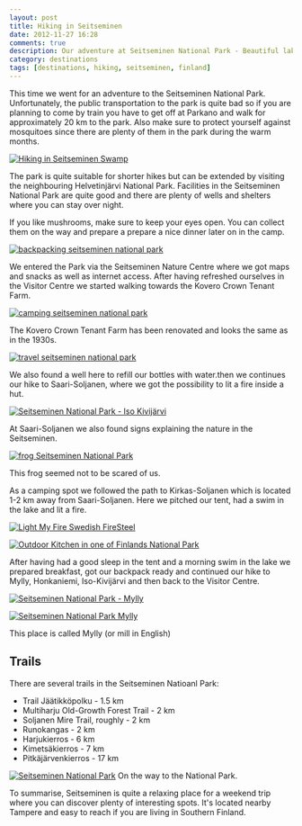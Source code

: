 ```yaml
---
layout: post
title: Hiking in Seitseminen
date: 2012-11-27 16:28
comments: true
description: Our adventure at Seitseminen National Park - Beautiful lakes and hiking trails
category: destinations
tags: [destinations, hiking, seitseminen, finland]
---
```

This time we went for an adventure to the Seitseminen National Park. Unfortunately, the public transportation to the park is quite bad so if you are planning to come by train you have to get off at Parkano and walk for approximately 20 km to the park. Also make sure to protect yourself against mosquitoes since there are plenty of them in the park during the warm months.

[![Hiking in Seitseminen Swamp][image-1]][1]
<!--more-->

The park is quite suitable for shorter hikes but can be extended by visiting the neighbouring Helvetinjärvi National Park. Facilities in the Seitseminen National Park are quite good and there are plenty of wells and shelters where you can stay over night.

If you like mushrooms, make sure to keep your eyes open. You can collect them on the way and prepare a prepare a nice dinner later on in the camp.

[![backpacking seitseminen national park][image-2]][2]

We entered the Park via the Seitseminen Nature Centre where we got maps and snacks as well as internet access. After having refreshed ourselves in the Visitor Centre we started walking towards the Kovero Crown Tenant Farm. 

[![camping seitseminen national park][image-3]][3]

The Kovero Crown Tenant Farm has been renovated and looks the same as in the 1930s. 

[![travel seitseminen national park][image-4]][4]

We also found a well here to refill our bottles with water.then we continues our hike to Saari-Soljanen, where we got the possibility to lit a fire inside a hut.

[![][image-5]][5]

At Saari-Soljanen we also found signs explaining the nature in the Seitseminen.

[![frog Seitseminen National Park][image-6]][6]

This frog seemed not to be scared of us.

As a camping spot we followed the path to Kirkas-Soljanen which is located 1-2 km away from Saari-Soljanen. Here we pitched our tent, had a swim in the lake and lit a fire.

[![Light My Fire Swedish FireSteel][image-7]][7]

[![Outdoor Kitchen in one of Finlands National Park][image-8]][8]

After having had a good sleep in the tent and a morning swim in the lake we prepared breakfast, got our backpack ready and continued our hike to Mylly, Honkaniemi, Iso-Kivijärvi and then back to the Visitor Centre.

[![Seitseminen National Park - Mylly][image-9]][9]

[![Seitseminen National Park Mylly][image-10]][10]

This place is called Mylly (or mill in English)

## Trails
There are several trails in the Seitseminen Natioanl Park:

* Trail J&#228;&#228;tikk&#246;polku - 1.5 km
* Multiharju Old-Growth Forest Trail - 2 km
* Soljanen Mire Trail, roughly - 2 km
* Runokangas - 2 km
* Harjukierros - 6 km
* Kimets&#228;kierros - 7 km
* Pitk&#228;j&#228;rvenkierros - 17 km


[![Seitseminen National Park][image-11]][11]
On the way to the National Park.

To summarise, Seitseminen is quite a relaxing place for a weekend trip where you can discover plenty of interesting spots. It's located nearby Tampere and easy to reach if you are living in Southern Finland. 

[1]:	https://www.flickr.com/photos/90204224@N07/8197699522
[2]:	https://www.flickr.com/photos/90204224@N07/8223401641
[3]:	https://www.flickr.com/photos/90204224@N07/8224484012
[4]:	https://www.flickr.com/photos/90204224@N07/8197945897
[5]:	https://www.flickr.com/photos/90204224@N07/8223389815
[6]:	https://www.flickr.com/photos/90204224@N07/8224472056 "frog Seitseminen National Park"
[7]:	https://www.flickr.com/photos/90204224@N07/8199030362
[8]:	https://www.flickr.com/photos/90204224@N07/8197951913 "Outdoor Kitchen in one of Finlands National Park"
[9]:	https://www.flickr.com/photos/90204224@N07/8224447372
[10]:	https://www.flickr.com/photos/90204224@N07/8197932533 "Seitseminen National Park Mylly"
[11]:	https://www.flickr.com/photos/90204224@N07/8224436924 "Seitseminen National Park"

[image-1]:	https://farm9.staticflickr.com/8480/8197699522_e8e26659ee_b.jpg "Hiking in Seitseminen National Park - Trail"
[image-2]:	https://farm9.staticflickr.com/8489/8223401641_bc0d091e9c_b.jpg "Hiking in Seitseminen National Park - Mushroom Hunting"
[image-3]:	https://farm9.staticflickr.com/8485/8224484012_6bc7333402_b.jpg "Seitseminen National Park - Seitseminen Nature Center"
[image-4]:	https://farm9.staticflickr.com/8349/8197945897_a617feb5b9_b.jpg "Seitseminen National Park - Kovero Crown Tenant Farm"
[image-5]:	https://farm9.staticflickr.com/8068/8223389815_ed9e12883a_b.jpg "Seitseminen National Park - Iso Kivijärvi"
[image-6]:	https://farm9.staticflickr.com/8068/8224472056_69f21fb71a_b.jpg "Seitseminen National Park - animals frog"
[image-7]:	https://farm9.staticflickr.com/8480/8199030362_3abb6254de_b.jpg "Seitseminen National Park - Camping Fire Place"
[image-8]:	https://farm9.staticflickr.com/8488/8197951913_997fe270a9_b.jpg "Seitseminen National Park - Cooking camping"
[image-9]:	https://farm9.staticflickr.com/8345/8224447372_4d75a29595_b.jpg "Seitseminen National Park - Mylly"
[image-10]:	https://farm9.staticflickr.com/8057/8197932533_0f109daa06_b.jpg "Seitseminen National Park - Mylly"
[image-11]:	https://farm9.staticflickr.com/8344/8224436924_2762288f9f_b.jpg "Seitseminen National Park - Directions"
